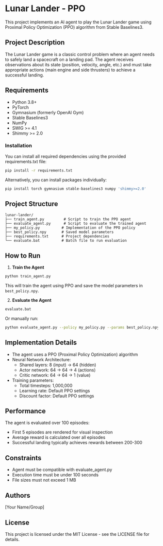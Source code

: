 # Lunar Lander - PPO

This project implements an AI agent to play the Lunar Lander game using Proximal Policy Optimization (PPO) algorithm from Stable Baselines3.

## Project Description

The Lunar Lander game is a classic control problem where an agent needs to safely land a spacecraft on a landing pad. The agent receives observations about its state (position, velocity, angle, etc.) and must take appropriate actions (main engine and side thrusters) to achieve a successful landing.

## Requirements

- Python 3.8+
- PyTorch
- Gymnasium (formerly OpenAI Gym)
- Stable Baselines3
- NumPy
- SWIG >= 4.1
- Shimmy >= 2.0

### Installation

You can install all required dependencies using the provided requirements.txt file:

```bash
pip install -r requirements.txt
```

Alternatively, you can install packages individually:
```bash
pip install torch gymnasium stable-baselines3 numpy 'shimmy>=2.0'
```

## Project Structure

```
lunar-lander/
├── train_agent.py         # Script to train the PPO agent
├── evaluate_agent.py      # Script to evaluate the trained agent
├── my_policy.py          # Implementation of the PPO policy
├── best_policy.npy       # Saved model parameters
├── requirements.txt      # Project dependencies
└── evaluate.bat          # Batch file to run evaluation
```

## How to Run

1. **Train the Agent**
```bash
python train_agent.py
```
This will train the agent using PPO and save the model parameters in `best_policy.npy`.

2. **Evaluate the Agent**
```bash
evaluate.bat
```
Or manually run:
```bash
python evaluate_agent.py --policy my_policy.py --params best_policy.npy
```

## Implementation Details

- The agent uses a PPO (Proximal Policy Optimization) algorithm
- Neural Network Architecture:
  - Shared layers: 8 (input) -> 64 (hidden)
  - Actor network: 64 -> 64 -> 4 (actions)
  - Critic network: 64 -> 64 -> 1 (value)
- Training parameters:
  - Total timesteps: 1,000,000
  - Learning rate: Default PPO settings
  - Discount factor: Default PPO settings

## Performance

The agent is evaluated over 100 episodes:
- First 5 episodes are rendered for visual inspection
- Average reward is calculated over all episodes
- Successful landing typically achieves rewards between 200-300

## Constraints

- Agent must be compatible with evaluate_agent.py
- Execution time must be under 100 seconds
- File sizes must not exceed 1 MB

## Authors

[Your Name/Group]

## License

This project is licensed under the MIT License - see the LICENSE file for details.